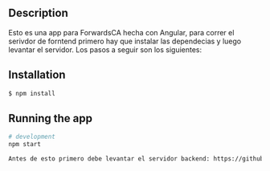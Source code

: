 ## Description

Esto es una app para ForwardsCA hecha con Angular, para correr el serivdor de forntend primero hay que instalar 
las dependecias y luego levantar el servidor. Los pasos a seguir son los siguientes:

## Installation

```bash
$ npm install
```

## Running the app

```bash
# development
npm start

Antes de esto primero debe levantar el servidor backend: https://github.com/franciscoghp/forwardsBack
